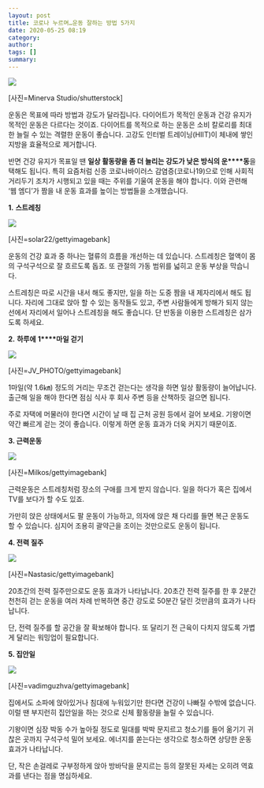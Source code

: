```yaml
---
layout: post
title: 코로나 누르며…운동 잘하는 방법 5가지
date: 2020-05-25 08:19
category: 
author: 
tags: []
summary: 
---
```



[![](https://post-phinf.pstatic.net/MjAyMDA0MjhfMjYz/MDAxNTg4MDM3Mzk1MTQ2.PAUGw3i4WtMH7tmgH1Df5g42tC_9aUBS4k0Jm5axSC4g.CqND3dqOCFQBiGgGgG2DU5wJoR-dO5g_Af1FXewaxMAg.JPEG/Minerva_Studio.jpg?type=w1200)](https://post.naver.com/viewer/postView.nhn?volumeNo=28114302&memberNo=6289885#)

[사진=Minerva Studio/shutterstock]

운동은 목표에 따라 방법과 강도가 달라집니다. 다이어트가 목적인 운동과 건강 유지가 목적인 운동은 다르다는 것이죠. 다이어트를 목적으로 하는 운동은 소비 칼로리를 최대한 늘릴 수 있는 격렬한 운동이 좋습니다. 고강도 인터벌 트레이닝(HIIT)이 체내에 쌓인 지방을 효율적으로 제거합니다.  
  
반면 건강 유지가 목표일 땐 **일상 활동량을 좀 더 늘리는 강도가 낮은 방식의 운****동**을 택해도 됩니다. 특히 요즘처럼 신종 코로나바이러스 감염증(코로나19)으로 인해 사회적 거리두기 조치가 시행되고 있을 때는 주위를 기울여 운동을 해야 합니다. 이와 관련해 ‘웹 엠디’가 짬을 내 운동 효과를 높이는 방법들을 소개했습니다.  
  
  
  
**1.** **스트레칭**  

[![](https://post-phinf.pstatic.net/MjAyMDA0MjhfMjM2/MDAxNTg4MDM3OTY3NzQy.5O_RCEQsyacWOxQRBI7NWducZdMBJWAOQrZxxrl3LrUg.Z9dMIHKfZvYa6KkRJ52bLWRG9t-pp5LWyeymhsxPlH4g.JPEG/solar22.jpg?type=w1200)](https://post.naver.com/viewer/postView.nhn?volumeNo=28114302&memberNo=6289885#)

[사진=solar22/gettyimagebank]

운동의 건강 효과 중 하나는 혈류의 흐름을 개선하는 데 있습니다. 스트레칭은 혈액이 몸의 구석구석으로 잘 흐르도록 돕죠. 또 관절의 가동 범위를 넓히고 운동 부상을 막습니다.  
  
스트레칭은 따로 시간을 내서 해도 좋지만, 일을 하는 도중 짬을 내 제자리에서 해도 됩니다. 자리에 그대로 앉아 할 수 있는 동작들도 있고, 주변 사람들에게 방해가 되지 않는 선에서 자리에서 일어나 스트레칭을 해도 좋습니다. 단 반동을 이용한 스트레칭은 삼가도록 하세요.  
  
  
**2.** **하루에** **1****마일 걷기**  

[![](https://post-phinf.pstatic.net/MjAyMDA0MjhfMTEx/MDAxNTg4MDM4MDE0NjUy.ybBhQH9D0RPtH1tYxTmGQntO6CCv08vElqCfV1yzfXwg.1SbrnOO_PW55tZU6YGL65-F3e493nnjmoaEfHjo4zPQg.JPEG/JV_PHOTO.jpg?type=w1200)](https://post.naver.com/viewer/postView.nhn?volumeNo=28114302&memberNo=6289885#)

[사진=JV_PHOTO/gettyimagebank]

1마일(약 1.6㎞) 정도의 거리는 무조건 걷는다는 생각을 하면 일상 활동량이 늘어납니다. 출근해 일을 해야 한다면 점심 식사 후 회사 주변 등을 산책하듯 걸으면 됩니다.  
  
주로 자택에 머물러야 한다면 시간이 날 때 집 근처 공원 등에서 걸어 보세요. 기왕이면 약간 빠르게 걷는 것이 좋습니다. 이렇게 하면 운동 효과가 더욱 커지기 때문이죠.  
  
  
**3. 근력운동**  

[![](https://post-phinf.pstatic.net/MjAyMDA0MjhfMTQ1/MDAxNTg4MDM4MTkxMjMw.tz4XbRzDBZV03t9lBMpoONuJN1kL4wqI-VlfbI8FKfog.cbgSrxgX1P-exoSK3iIW-7E4n-9zRavRJTiBtLnIXUkg.JPEG/Milkos.jpg?type=w1200)](https://post.naver.com/viewer/postView.nhn?volumeNo=28114302&memberNo=6289885#)

[사진=Milkos/gettyimagebank]

근력운동은 스트레칭처럼 장소의 구애를 크게 받지 않습니다. 일을 하다가 혹은 집에서 TV를 보다가 할 수도 있죠.  
  
가만히 앉은 상태에서도 팔 운동이 가능하고, 의자에 앉은 채 다리를 들면 복근 운동도 할 수 있습니다. 심지어 조용히 괄약근을 조이는 것만으로도 운동이 됩니다.  
  
  
**4. 전력 질주**  

[![](https://post-phinf.pstatic.net/MjAyMDA0MjhfNSAg/MDAxNTg4MDM4MzE1MDA2.o8i16DNHmnJ7sSSq9N6vX3mBl-kBMFHS2tfbhhZF_Uwg.w6_JcWruazVNby3bal20chK6QsvF6xBRGhvzwPV9QmQg.JPEG/Nastasic.jpg?type=w1200)](https://post.naver.com/viewer/postView.nhn?volumeNo=28114302&memberNo=6289885#)

[사진=Nastasic/gettyimagebank]

20초간의 전력 질주만으로도 운동 효과가 나타납니다. 20초간 전력 질주를 한 후 2분간 천천히 걷는 운동을 여러 차례 반복하면 중간 강도로 50분간 달린 것만큼의 효과가 나타납니다.  
  
단, 전력 질주를 할 공간을 잘 확보해야 합니다. 또 달리기 전 근육이 다치지 않도록 가볍게 달리는 워밍업이 필요합니다.  
  
  
**5. 집안일**  

[![](https://post-phinf.pstatic.net/MjAyMDA0MjhfMTEw/MDAxNTg4MDM4NTc1ODA1.RwpCBGkANzeOE5hkRaDi-g8HoB1TtdABDx_m0Klm4X8g.lalIgtTNxbT3OWuppCg4tLGp0fQN202LSj_YyUQCAm0g.JPEG/vadimguzhva.jpg?type=w1200)](https://post.naver.com/viewer/postView.nhn?volumeNo=28114302&memberNo=6289885#)

[사진=vadimguzhva/gettyimagebank]

집에서도 소파에 앉아있거나 침대에 누워있기만 한다면 건강이 나빠질 수밖에 없습니다. 이럴 땐 부지런히 집안일을 하는 것으로 신체 활동량을 늘릴 수 있습니다.  
  
기왕이면 심장 박동 수가 높아질 정도로 밀대를 박박 문지르고 청소기를 들어 옮기기 귀찮은 곳까지 구석구석 밀어 보세요. 에너지를 쏟는다는 생각으로 청소하면 상당한 운동 효과가 나타납니다.  
  
단, 작은 손걸레로 구부정하게 앉아 방바닥을 문지르는 등의 잘못된 자세는 오히려 역효과를 낸다는 점을 명심하세요.